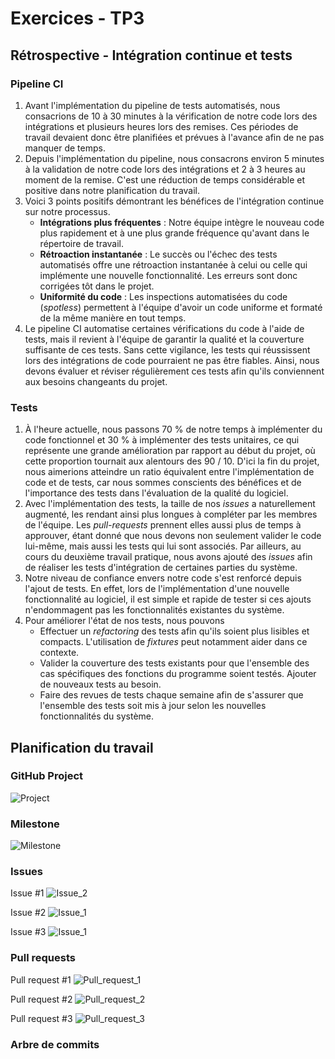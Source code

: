 # Exercices - TP3

## Rétrospective - Intégration continue et tests

### Pipeline CI

1. Avant l'implémentation du pipeline de tests automatisés, nous consacrions de 10 à 30 minutes à la vérification de 
   notre code lors des intégrations et plusieurs heures lors des remises. Ces périodes de travail devaient donc être 
   planifiées et prévues à l'avance afin de ne pas manquer de temps.
2. Depuis l'implémentation du pipeline, nous consacrons environ 5 minutes à la validation de notre code lors des 
   intégrations et 2 à 3 heures au moment de la remise. C'est une réduction de temps 
   considérable et positive dans notre planification du travail.
3. Voici 3 points positifs démontrant les bénéfices de l'intégration continue sur notre processus. 
   - **Intégrations plus fréquentes** : Notre équipe intègre le nouveau code plus rapidement et à une 
     plus grande fréquence qu'avant dans le répertoire de travail.
   - **Rétroaction instantanée** : Le succès ou l'échec des tests automatisés offre une rétroaction instantanée à 
     celui ou celle qui implémente une nouvelle fonctionnalité. Les erreurs sont donc corrigées tôt dans le 
     projet.
   - **Uniformité du code** : Les inspections automatisées du code (_spotless_) permettent à l'équipe d'avoir un code 
     uniforme et formaté de la même manière en tout temps.
4. Le pipeline CI automatise certaines vérifications du code à l'aide de tests, mais il revient à l'équipe de 
   garantir la qualité et la couverture suffisante de ces tests. Sans cette vigilance, les tests qui réussissent lors 
   des intégrations de code pourraient ne pas être fiables. Ainsi, nous devons évaluer et réviser régulièrement 
   ces tests afin qu'ils conviennent aux besoins changeants du projet.

### Tests

1. À l'heure actuelle, nous passons 70 % de notre temps à implémenter du code fonctionnel et 30 % à implémenter des 
   tests unitaires, ce qui représente une grande amélioration par rapport au début du projet, où cette proportion 
   tournait aux alentours des 90 / 10. D'ici la fin du projet, nous aimerions atteindre un ratio équivalent entre 
   l'implémentation de code et de tests, car nous sommes conscients des bénéfices et de l'importance des tests dans 
   l'évaluation de la qualité du logiciel.
2. Avec l'implémentation des tests, la taille de nos _issues_ a naturellement augmenté, les rendant ainsi plus 
   longues à compléter par les membres de l'équipe. Les _pull-requests_ prennent elles aussi plus de temps à 
   approuver, étant donné que nous devons non seulement valider le code lui-même, mais aussi les tests qui lui sont 
   associés. Par ailleurs, au cours du deuxième travail pratique, nous avons ajouté des _issues_ afin de réaliser les
   tests d'intégration de certaines parties du système.
3. Notre niveau de confiance envers notre code s'est renforcé depuis l'ajout de tests. En effet, lors de 
   l'implémentation d'une nouvelle fonctionnalité au logiciel, il est simple et rapide de tester si ces ajouts
   n'endommagent pas les fonctionnalités existantes du système.
4. Pour améliorer l'état de nos tests, nous pouvons
   - Effectuer un _refactoring_ des tests afin qu'ils soient plus lisibles et compacts. L'utilisation de _fixtures_ 
     peut notamment aider dans ce contexte.
   - Valider la couverture des tests existants pour que l'ensemble des cas spécifiques des fonctions du programme 
     soient testés. Ajouter de nouveaux tests au besoin.
   - Faire des revues de tests chaque semaine afin de s'assurer que l'ensemble des tests soit mis à jour selon les 
     nouvelles fonctionnalités du système.

## Planification du travail

### GitHub Project
![Project](pictures_tp3/git-hub-project.png)

### Milestone
![Milestone](pictures_tp3/milestone_tp3.png)

### Issues

Issue #1
![Issue_2](pictures_tp3/issue_107.png)

Issue #2
![Issue_1](pictures_tp3/issue_108.png)

Issue #3
![Issue_1](pictures_tp3/issue_109.png)

### Pull requests

Pull request #1
![Pull_request_1](pictures_tp3/pr_125.png)

Pull request #2
![Pull_request_2](pictures_tp3/pr_130.png)

Pull request #3
![Pull_request_3](pictures_tp3/pr_134.png)

### Arbre de commits
